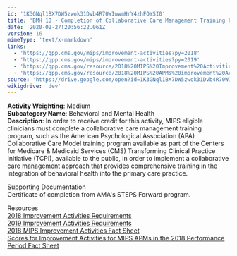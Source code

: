 ```yaml
---
id: '1K3GNql1BX7DW5zwok31Dvb4R70WIwwmHrY4zhFOYSI0'
title: 'BMH 10 - Completion of Collaborative Care Management Training Program'
date: '2020-02-27T20:56:22.061Z'
version: 16
mimeType: 'text/x-markdown'
links:
  - 'https://qpp.cms.gov/mips/improvement-activities?py=2018'
  - 'https://qpp.cms.gov/mips/improvement-activities?py=2019'
  - 'https://qpp.cms.gov/resource/2018%20MIPS%20Improvement%20Activities%20Fact%20Sheet'
  - 'https://qpp.cms.gov/resource/2018%20MIPS%20APMs%20improvement%20Activities%20scores%20fact%20sheet'
source: 'https://drive.google.com/open?id=1K3GNql1BX7DW5zwok31Dvb4R70WIwwmHrY4zhFOYSI0'
wikigdrive: 'dev'
---
```





**Activity Weighting**: Medium  
**Subcategory Name**: Behavioral and Mental Health  
**Description**: In order to receive credit for this activity, MIPS eligible clinicians must complete a collaborative care management training program, such as the American Psychological Association (APA) Collaborative Care Model training program available as part of the Centers for Medicare & Medicaid Services (CMS) Transforming Clinical Practice Initiative (TCPI), available to the public, in order to implement a collaborative care management approach that provides comprehensive training in the integration of behavioral health into the primary care practice.




Supporting Documentation  
Certificate of completion from AMA's STEPS Forward program.




Resources  
[2018 Improvement Activities Requirements](https://qpp.cms.gov/mips/improvement-activities?py=2018)  
[2019 Improvement Activities Requirements](https://qpp.cms.gov/mips/improvement-activities?py=2019)  
[2018 MIPS Improvement Activities Fact Sheet](https://qpp.cms.gov/resource/2018%20MIPS%20Improvement%20Activities%20Fact%20Sheet)  
[Scores for Improvement Activities for MIPS APMs in the 2018 Performance Period Fact Sheet](https://qpp.cms.gov/resource/2018%20MIPS%20APMs%20improvement%20Activities%20scores%20fact%20sheet)
